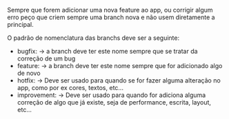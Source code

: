 Sempre que forem adicionar uma nova feature ao app, ou corrigir algum erro peço que criem sempre uma branch nova e não usem diretamente a principal.

O padrão de nomenclatura das branchs deve ser a seguinte:
- bugfix:<o que foi corrigido> -> a branch deve ter este nome sempre que se tratar da correção de um bug
- feature:<nome da feature> -> a branch deve ter este nome sempre que for adicionado algo de novo
- hotfix:<nome> -> Deve ser usado para quando se for fazer alguma alteração no app, como por ex cores, textos, etc...
- improvement:<nome> -> Deve ser usado para quando for adiciona alguma correção de algo que já existe, seja de performance, escrita, layout, etc...